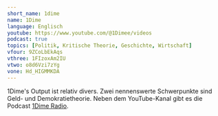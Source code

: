 ```yaml
---
short_name: 1dime
name: 1Dime
language: Englisch
youtube: https://www.youtube.com/@1Dimee/videos
podcast: true
topics: [Politik, Kritische Theorie, Geschichte, Wirtschaft]
vfour: 9ZCoLbEkAqs
vthree: 1FIzoxAm2IU
vtwo: o8d6Vzi7zYg
vone: Hd_HIGMMKDA
---
```

1Dime's Output ist relativ divers. Zwei nennenswerte Schwerpunkte sind Geld- und Demokratietheorie. Neben dem YouTube-Kanal gibt es die Podcast [1Dime Radio](https://www.youtube.com/@1DimeRadio/featured).
